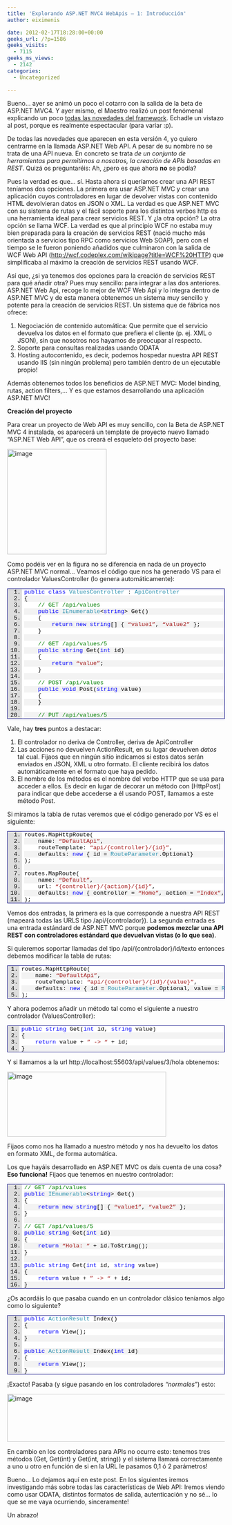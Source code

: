 ```yaml
---
title: 'Explorando ASP.NET MVC4 WebApis – 1: Introducción'
author: eiximenis

date: 2012-02-17T18:28:00+00:00
geeks_url: /?p=1586
geeks_visits:
  - 7115
geeks_ms_views:
  - 2142
categories:
  - Uncategorized

---
```

> 
Bueno... ayer se animó un poco el cotarro con la salida de la beta de ASP.NET MVC4. Y ayer mismo, el Maestro realizó un post fenómenal explicando un poco [todas las novedades del framework][1]. Echadle un vistazo al post, porque es realmente espectacular (para variar :p).

De todas las novedades que aparecen en esta versión 4, yo quiero centrarme en la llamada ASP.NET Web API. A pesar de su nombre no se trata de una API nueva. En concreto se trata _de un conjunto de herramientas para permitirnos a nosotros, la creación de APIs basadas en REST_. Quizá os preguntaréis: Ah, ¿pero es que ahora **no** se podía?

Pues la verdad es que... sí. Hasta ahora si queríamos crear una API REST teníamos dos opciones. La primera era usar ASP.NET MVC y crear una aplicación cuyos controladores en lugar de devolver vistas con contenido HTML devolvieran datos en JSON o XML. La verdad es que ASP.NET MVC con su sistema de rutas y el fácil soporte para los distintos verbos http es una herramienta ideal para crear servicios REST. Y ¿la otra opción? La otra opción se llama WCF. La verdad es que al principio WCF no estaba muy bien preparada para la creación de servicios REST (nació mucho más orientada a servicios tipo RPC como servicios Web SOAP), pero con el tiempo se le fueron poniendo añadidos que culminaron con la salida de WCF Web API (<http://wcf.codeplex.com/wikipage?title=WCF%20HTTP>) que simplificaba al máximo la creación de servicios REST usando WCF.

Así que, ¿si ya tenemos dos opciones para la creación de servicios REST para qué añadir otra? Pues muy sencillo: para integrar a las dos anteriores. ASP.NET Web Api, recoge lo mejor de WCF Web Api y lo integra dentro de ASP.NET MVC y de esta manera obtenemos un sistema muy sencillo y potente para la creación de servicios REST. Un sistema que de fábrica nos ofrece:

  1. Negociación de contenido automática: Que permite que el servicio devuelva los datos en el formato que prefiera el cliente (p. ej. XML o JSON), sin que nosotros nos hayamos de preocupar al respecto. 
  2. Soporte para consultas realizadas usando ODATA 
  3. Hosting autocontenido, es decir, podemos hospedar nuestra API REST usando IIS (sin ningún problema) pero también dentro de un ejecutable propio! 

Además obtenemos todos los beneficios de ASP.NET MVC: Model binding, rutas, action filters,... Y es que estamos desarrollando una aplicación ASP.NET MVC!

**Creación del proyecto**

Para crear un proyecto de Web API es muy sencillo, con la Beta de ASP.NET MVC 4 instalada, os aparecerá un template de proyecto nuevo llamado &ldquo;ASP.NET Web API&rdquo;, que os creará el esqueleto del proyecto base:

[<img height="244" width="230" src="/cfs-file.ashx/__key/CommunityServer.Blogs.Components.WeblogFiles/etomas/image_5F00_thumb_5F00_2180BBE0.png" alt="image" border="0" title="image" style="background-image: none; border-right-width: 0px; margin: 0px; padding-left: 0px; padding-right: 0px; display: inline; border-top-width: 0px; border-bottom-width: 0px; border-left-width: 0px; padding-top: 0px" />][2]

Como podéis ver en la figura no se diferencia en nada de un proyecto ASP.NET MVC normal... Veamos el código que nos ha generado VS para el controlador ValuesController (lo genera automáticamente):

<div style="border-bottom: #000080 1px solid; border-left: #000080 1px solid; font-family: 'Courier New', courier, monospace; color: #000; font-size: 10pt; border-top: #000080 1px solid; border-right: #000080 1px solid">
  <div style="background: #ddd; max-height: 300px; overflow: auto">
    <ol style="padding-bottom: 0px; margin: 0px 0px 0px 2.5em; padding-left: 5px; padding-right: 0px; white-space: nowrap; background: #ffffff; padding-top: 0px">
      <li>
        <span style="color: #0000ff">public</span> <span style="color: #0000ff">class</span> <span style="color: #2b91af">ValuesController</span> : <span style="color: #2b91af">ApiController</span>
      </li>
      <li style="background: #f3f3f3">
        {
      </li>
      <li>
        &nbsp;&nbsp;&nbsp; <span style="color: #008000">// GET /api/values</span>
      </li>
      <li style="background: #f3f3f3">
        &nbsp;&nbsp;&nbsp; <span style="color: #0000ff">public</span> <span style="color: #2b91af">IEnumerable</span><<span style="color: #0000ff">string</span>> Get()
      </li>
      <li>
        &nbsp;&nbsp;&nbsp; {
      </li>
      <li style="background: #f3f3f3">
        &nbsp;&nbsp;&nbsp;&nbsp;&nbsp;&nbsp;&nbsp; <span style="color: #0000ff">return</span> <span style="color: #0000ff">new</span> <span style="color: #0000ff">string</span>[] { <span style="color: #a31515">&#8220;value1&#8221;</span>, <span style="color: #a31515">&#8220;value2&#8221;</span> };
      </li>
      <li>
        &nbsp;&nbsp;&nbsp; }
      </li>
      <li style="background: #f3f3f3">
        &nbsp;
      </li>
      <li>
        &nbsp;&nbsp;&nbsp; <span style="color: #008000">// GET /api/values/5</span>
      </li>
      <li style="background: #f3f3f3">
        &nbsp;&nbsp;&nbsp; <span style="color: #0000ff">public</span> <span style="color: #0000ff">string</span> Get(<span style="color: #0000ff">int</span> id)
      </li>
      <li>
        &nbsp;&nbsp;&nbsp; {
      </li>
      <li style="background: #f3f3f3">
        &nbsp;&nbsp;&nbsp;&nbsp;&nbsp;&nbsp;&nbsp; <span style="color: #0000ff">return</span> <span style="color: #a31515">&#8220;value&#8221;</span>;
      </li>
      <li>
        &nbsp;&nbsp;&nbsp; }
      </li>
      <li style="background: #f3f3f3">
        &nbsp;
      </li>
      <li>
        &nbsp;&nbsp;&nbsp; <span style="color: #008000">// POST /api/values</span>
      </li>
      <li style="background: #f3f3f3">
        &nbsp;&nbsp;&nbsp; <span style="color: #0000ff">public</span> <span style="color: #0000ff">void</span> Post(<span style="color: #0000ff">string</span> value)
      </li>
      <li>
        &nbsp;&nbsp;&nbsp; {
      </li>
      <li style="background: #f3f3f3">
        &nbsp;&nbsp;&nbsp; }
      </li>
      <li>
        &nbsp;
      </li>
      <li style="background: #f3f3f3">
        &nbsp;&nbsp;&nbsp; <span style="color: #008000">// PUT /api/values/5</span>
      </li>
      <li>
        &nbsp;&nbsp;&nbsp; <span style="color: #0000ff">public</span> <span style="color: #0000ff">void</span> Put(<span style="color: #0000ff">int</span> id, <span style="color: #0000ff">string</span> value)
      </li>
      <li style="background: #f3f3f3">
        &nbsp;&nbsp;&nbsp; {
      </li>
      <li>
        &nbsp;&nbsp;&nbsp; }
      </li>
      <li style="background: #f3f3f3">
        &nbsp;
      </li>
      <li>
        &nbsp;&nbsp;&nbsp; <span style="color: #008000">// DELETE /api/values/5</span>
      </li>
      <li style="background: #f3f3f3">
        &nbsp;&nbsp;&nbsp; <span style="color: #0000ff">public</span> <span style="color: #0000ff">void</span> Delete(<span style="color: #0000ff">int</span> id)
      </li>
      <li>
        &nbsp;&nbsp;&nbsp; {
      </li>
      <li style="background: #f3f3f3">
        &nbsp;&nbsp;&nbsp; }
      </li>
      <li>
        }
      </li>
    </ol>
  </div>
</div>

Vale, hay **tres** puntos a destacar:

  1. El controlador no deriva de Controller, deriva de ApiController 
  2. Las acciones no devuelven ActionResult, en su lugar devuelven _datos_ tal cual. Fijaos que en ningún sitio indicamos si estos datos serán enviados en JSON, XML u otro formato. El cliente recibirá los datos automáticamente en el formato que haya pedido. 
  3. El nombre de los métodos es el nombre del verbo HTTP que se usa para acceder a ellos. Es decir en lugar de decorar un método con [HttpPost] para indicar que debe accederse a él usando POST, llamamos a este método Post. 

Si miramos la tabla de rutas veremos que el código generado por VS es el siguiente:

<div style="border-bottom: #000080 1px solid; border-left: #000080 1px solid; font-family: 'Courier New', courier, monospace; color: #000; font-size: 10pt; border-top: #000080 1px solid; border-right: #000080 1px solid">
  <div style="background: #ddd; max-height: 300px; overflow: auto">
    <ol style="padding-bottom: 0px; margin: 0px 0px 0px 2.5em; padding-left: 5px; padding-right: 0px; white-space: nowrap; background: #ffffff; padding-top: 0px">
      <li>
        routes.MapHttpRoute(
      </li>
      <li style="background: #f3f3f3">
        &nbsp;&nbsp;&nbsp; name: <span style="color: #a31515">&#8220;DefaultApi&#8221;</span>,
      </li>
      <li>
        &nbsp;&nbsp;&nbsp; routeTemplate: <span style="color: #a31515">&#8220;api/{controller}/{id}&#8221;</span>,
      </li>
      <li style="background: #f3f3f3">
        &nbsp;&nbsp;&nbsp; defaults: <span style="color: #0000ff">new</span> { id = <span style="color: #2b91af">RouteParameter</span>.Optional}
      </li>
      <li>
        );
      </li>
      <li style="background: #f3f3f3">
        &nbsp;
      </li>
      <li>
        routes.MapRoute(
      </li>
      <li style="background: #f3f3f3">
        &nbsp;&nbsp;&nbsp; name: <span style="color: #a31515">&#8220;Default&#8221;</span>,
      </li>
      <li>
        &nbsp;&nbsp;&nbsp; url: <span style="color: #a31515">&#8220;{controller}/{action}/{id}&#8221;</span>,
      </li>
      <li style="background: #f3f3f3">
        &nbsp;&nbsp;&nbsp; defaults: <span style="color: #0000ff">new</span> { controller = <span style="color: #a31515">&#8220;Home&#8221;</span>, action = <span style="color: #a31515">&#8220;Index&#8221;</span>, id = <span style="color: #2b91af">UrlParameter</span>.Optional }
      </li>
      <li>
        );
      </li>
    </ol>
  </div>
</div>

Vemos dos entradas, la primera es la que corresponde a nuestra API REST (mapeará todas las URLS tipo /api/{controlador}). La segunda entrada es una entrada estándard de ASP.NET MVC porque **podemos mezclar una API REST con controladores estándard que devuelvan vistas (o lo que sea)**.

Si quieremos soportar llamadas del tipo /api/{controlador}/id/texto entonces debemos modificar la tabla de rutas:

<div style="border-bottom: #000080 1px solid; border-left: #000080 1px solid; font-family: 'Courier New', courier, monospace; color: #000; font-size: 10pt; border-top: #000080 1px solid; border-right: #000080 1px solid">
  <div style="background: #ddd; max-height: 300px; overflow: auto">
    <ol style="padding-bottom: 0px; margin: 0px 0px 0px 2em; padding-left: 5px; padding-right: 0px; white-space: nowrap; background: #ffffff; padding-top: 0px">
      <li>
        routes.MapHttpRoute(
      </li>
      <li style="background: #f3f3f3">
        &nbsp;&nbsp;&nbsp; name: <span style="color: #a31515">&#8220;DefaultApi&#8221;</span>,
      </li>
      <li>
        &nbsp;&nbsp;&nbsp; routeTemplate: <span style="color: #a31515">&#8220;api/{controller}/{id}/{value}&#8221;</span>,
      </li>
      <li style="background: #f3f3f3">
        &nbsp;&nbsp;&nbsp; defaults: <span style="color: #0000ff">new</span> { id = <span style="color: #2b91af">RouteParameter</span>.Optional, value = <span style="color: #2b91af">RouteParameter</span>.Optional }
      </li>
      <li>
        );
      </li>
    </ol>
  </div>
</div>

Y ahora podemos añadir un método tal como el siguiente a nuestro controlador (ValuesController):

<div style="border-bottom: #000080 1px solid; border-left: #000080 1px solid; font-family: 'Courier New', courier, monospace; color: #000; font-size: 10pt; border-top: #000080 1px solid; border-right: #000080 1px solid">
  <div style="background: #ddd; max-height: 300px; overflow: auto">
    <ol style="padding-bottom: 0px; margin: 0px 0px 0px 2em; padding-left: 5px; padding-right: 0px; white-space: nowrap; background: #ffffff; padding-top: 0px">
      <li>
        <span style="color: #0000ff">public</span> <span style="color: #0000ff">string</span> Get(<span style="color: #0000ff">int</span> id, <span style="color: #0000ff">string</span> value)
      </li>
      <li style="background: #f3f3f3">
        {
      </li>
      <li>
        &nbsp;&nbsp;&nbsp; <span style="color: #0000ff">return</span> value + <span style="color: #a31515">&#8221; -> &#8220;</span> + id;
      </li>
      <li style="background: #f3f3f3">
        }
      </li>
    </ol>
  </div>
</div>

Y si llamamos a la url http://localhost:55603/api/values/3/hola obtenemos:

<img height="150" width="368" src="/cfs-file.ashx/__key/CommunityServer.Blogs.Components.WeblogFiles/etomas/image_5F00_0352FE2C.png" alt="image" border="0" title="image" style="background-image: none; border-right-width: 0px; padding-left: 0px; padding-right: 0px; display: inline; border-top-width: 0px; border-bottom-width: 0px; border-left-width: 0px; padding-top: 0px" />

Fijaos como nos ha llamado a nuestro método y nos ha devuelto los datos en formato XML, de forma automática.

Los que hayáis desarrollado en ASP.NET MVC os dais cuenta de una cosa? **Eso funciona!** Fijaos que tenemos en nuestro controlador:

<div style="border-bottom: #000080 1px solid; border-left: #000080 1px solid; font-family: 'Courier New', courier, monospace; color: #000; font-size: 10pt; border-top: #000080 1px solid; border-right: #000080 1px solid">
  <div style="background: #ddd; max-height: 300px; overflow: auto">
    <ol style="padding-bottom: 0px; margin: 0px 0px 0px 2.5em; padding-left: 5px; padding-right: 0px; white-space: nowrap; background: #ffffff; padding-top: 0px">
      <li>
        <span style="color: #008000">// GET /api/values</span>
      </li>
      <li style="background: #f3f3f3">
        <span style="color: #0000ff">public</span> <span style="color: #2b91af">IEnumerable</span><<span style="color: #0000ff">string</span>> Get()
      </li>
      <li>
        {
      </li>
      <li style="background: #f3f3f3">
        &nbsp;&nbsp;&nbsp; <span style="color: #0000ff">return</span> <span style="color: #0000ff">new</span> <span style="color: #0000ff">string</span>[] { <span style="color: #a31515">&#8220;value1&#8221;</span>, <span style="color: #a31515">&#8220;value2&#8221;</span> };
      </li>
      <li>
        }
      </li>
      <li style="background: #f3f3f3">
        &nbsp;
      </li>
      <li>
        <span style="color: #008000">// GET /api/values/5</span>
      </li>
      <li style="background: #f3f3f3">
        <span style="color: #0000ff">public</span> <span style="color: #0000ff">string</span> Get(<span style="color: #0000ff">int</span> id)
      </li>
      <li>
        {
      </li>
      <li style="background: #f3f3f3">
        &nbsp;&nbsp;&nbsp; <span style="color: #0000ff">return</span> <span style="color: #a31515">&#8220;Hola: &#8220;</span> + id.ToString();
      </li>
      <li>
        }
      </li>
      <li style="background: #f3f3f3">
        &nbsp;
      </li>
      <li>
        <span style="color: #0000ff">public</span> <span style="color: #0000ff">string</span> Get(<span style="color: #0000ff">int</span> id, <span style="color: #0000ff">string</span> value)
      </li>
      <li style="background: #f3f3f3">
        {
      </li>
      <li>
        &nbsp;&nbsp;&nbsp; <span style="color: #0000ff">return</span> value + <span style="color: #a31515">&#8221; -> &#8220;</span> + id;
      </li>
      <li style="background: #f3f3f3">
        }
      </li>
    </ol>
  </div>
</div>

¿Os acordáis lo que pasaba cuando en un controlador clásico teníamos algo como lo siguiente?

<div style="border-bottom: #000080 1px solid; border-left: #000080 1px solid; font-family: 'Courier New', courier, monospace; color: #000; font-size: 10pt; border-top: #000080 1px solid; border-right: #000080 1px solid">
  <div style="background: #ddd; max-height: 300px; overflow: auto">
    <ol style="padding-bottom: 0px; margin: 0px 0px 0px 2.5em; padding-left: 5px; padding-right: 0px; white-space: nowrap; background: #ffffff; padding-top: 0px">
      <li>
        <span style="color: #0000ff">public</span> <span style="color: #2b91af">ActionResult</span> Index()
      </li>
      <li style="background: #f3f3f3">
        {
      </li>
      <li>
        &nbsp;&nbsp;&nbsp; <span style="color: #0000ff">return</span> View();
      </li>
      <li style="background: #f3f3f3">
        }
      </li>
      <li>
        &nbsp;
      </li>
      <li style="background: #f3f3f3">
        <span style="color: #0000ff">public</span> <span style="color: #2b91af">ActionResult</span> Index(<span style="color: #0000ff">int</span> id)
      </li>
      <li>
        {
      </li>
      <li style="background: #f3f3f3">
        &nbsp;&nbsp;&nbsp; <span style="color: #0000ff">return</span> View();
      </li>
      <li>
        }
      </li>
    </ol>
  </div>
</div>

&iexcl;Exacto! Pasaba (y sigue pasando en los controladores _&ldquo;normales_&rdquo;) esto:

[<img height="111" width="644" src="/cfs-file.ashx/__key/CommunityServer.Blogs.Components.WeblogFiles/etomas/image_5F00_thumb_5F00_6F4945C8.png" alt="image" border="0" title="image" style="background-image: none; border-right-width: 0px; padding-left: 0px; padding-right: 0px; display: inline; border-top-width: 0px; border-bottom-width: 0px; border-left-width: 0px; padding-top: 0px" />][3]

En cambio en los controladores para APIs no ocurre esto: tenemos tres métodos (Get, Get(int) y Get(int, string)) y el sistema llamará correctamente a uno u otro en función de si en la URL le pasamos 0,1 ó 2 parámetros!

Bueno... Lo dejamos aquí en este post. En los siguientes iremos investigando más sobre todas las características de Web API: Iremos viendo como usar ODATA, distintos formatos de salida, autenticación y no sé... lo que se me vaya ocurriendo, sinceramente!

Un abrazo!

 [1]: http://www.variablenotfound.com/2012/02/aspnet-4-beta-disponible.html
 [2]: /cfs-file.ashx/__key/CommunityServer.Blogs.Components.WeblogFiles/etomas/image_5F00_0720C8C9.png
 [3]: /cfs-file.ashx/__key/CommunityServer.Blogs.Components.WeblogFiles/etomas/image_5F00_36428E93.png